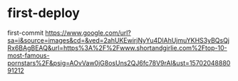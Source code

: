 # first-deploy
first-commit
https://www.google.com/url?sa=i&source=images&cd=&ved=2ahUKEwirjNyYu4DlAhUjmuYKHS3yBQsQjRx6BAgBEAQ&url=https%3A%2F%2Fwww.shortandgirlie.com%2Ftop-10-most-famous-pornstars%2F&psig=AOvVaw0jG8osUns2QJ6fc78V9rAI&ust=1570204888091212
